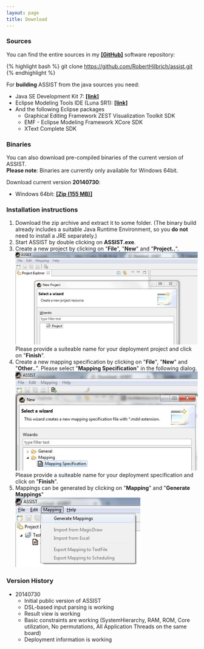```yaml
---
layout: page
title: Download
---
```


### Sources

You can find the entire sources in my [**[GitHub]**](https://github.com/RobertHilbrich/assist) software repository:

{% highlight bash %}
   git clone https://github.com/RobertHilbrich/assist.git
{% endhighlight %}

For **building** ASSIST from the java sources you need:

* Java SE Development Kit 7: [**[link]**](http://www.oracle.com/technetwork/java/javase/downloads/jdk7-downloads-1880260.html)
* Eclipse Modeling Tools IDE (Luna SR1): [**[link]**](https://www.eclipse.org/downloads/packages/eclipse-modeling-tools/lunasr1)
* And the following Eclipse packages
    * Graphical Editing Framework ZEST Visualization Toolkit SDK
    * EMF - Eclipse Modeling Framework XCore SDK
    * XText Complete SDK

### Binaries

You can also download pre-compiled binaries of the current version of ASSIST.  
**Please note**: Binaries are currently only available for Windows 64bit. 

Download current version **20140730**:

* Windows 64bit: [**[Zip (155 MB)]**](https://s3.amazonaws.com/ASSIST/20140730/assist-20140730-win32.win32.x86_64.zip)

### Installation instructions

1. Download the zip archive and extract it to some folder. (The binary build already includes a suitable Java Runtime Environment, so you **do not** need to install a JRE separately.)
2. Start ASSIST by double clicking on **ASSIST.exe**.
3. Create a new project by clicking on "**File**", "**New**" and "**Project..**". 
   ![Screenshot](/images/install-new-project.jpg)  
   Please provide a suiteable name for your deployment project and click on "**Finish**".
4. Create a new mapping specification by clicking on "**File**", "**New**" and "**Other..**". Please select "**Mapping Specification**" in the following dialog.  
   ![Screenshot](/images/install-new-mdsl-file.jpg)  
   Please provide a suiteable name for your deployment specification and click on "**Finish**".
5. Mappings can be generated by clicking on "**Mapping**" and "**Generate Mappings**"  
  ![Screenshot](/images/install-generate-mappings.jpg)

### Version History
* 20140730
    * Initial public version of ASSIST
    * DSL-based input parsing is working
    * Result view is working
    * Basic constraints are working (SystemHierarchy, RAM, ROM, Core utilization, No permutations, All Application Threads on the same board)
    * Deployment information is working
